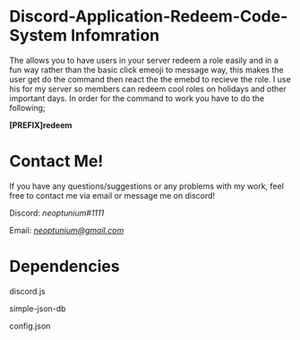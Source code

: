# Discord-Application-Redeem-Code-System Infomration

The allows you to have users in your server redeem a role easily and in a fun way rather than the basic click emeoji to message way, this makes the user get do the command then react the the emebd to recieve the role. I use his for my server so members can redeem cool roles on holidays and other important days. In order for the command to work you have to do the following;

**[PREFIX]redeem**

# Contact Me!
 If you have any questions/suggestions or any problems with my work, feel free to contact me via email or message me on discord!

  Discord: *neoptunium#1111*

  Email: *neoptunium@gmail.com*

# Dependencies 
discord.js

simple-json-db

config.json
